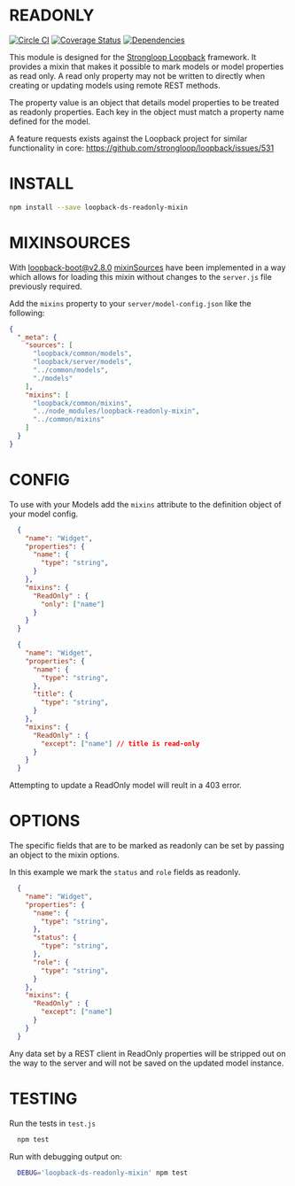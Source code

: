 READONLY
=============

[![Circle CI](https://circleci.com/gh/fullcube/loopback-ds-readonly-mixin.svg?style=svg)](https://circleci.com/gh/fullcube/loopback-ds-readonly-mixin) [![Coverage Status](https://coveralls.io/repos/fullcube/loopback-ds-readonly-mixin/badge.svg?branch=master&service=github)](https://coveralls.io/github/fullcube/loopback-ds-readonly-mixin?branch=master) [![Dependencies](http://img.shields.io/david/fullcube/loopback-ds-readonly-mixin.svg?style=flat)](https://david-dm.org/fullcube/loopback-ds-readonly-mixin)


This module is designed for the [Strongloop Loopback](https://github.com/strongloop/loopback) framework.
It provides a mixin that makes it possible to mark models or model properties as
read only. A read only property may not be written to directly when creating or
updating models using remote REST methods.

The property value is an object that details model properties to be
treated as readonly properties. Each key in the object must match a property
name defined for the model.

A feature requests exists against the Loopback project for similar functionality
in core: https://github.com/strongloop/loopback/issues/531

INSTALL
=============

```bash
npm install --save loopback-ds-readonly-mixin
```

MIXINSOURCES
=============
With [loopback-boot@v2.8.0](https://github.com/strongloop/loopback-boot/)  [mixinSources](https://github.com/strongloop/loopback-boot/pull/131) have been implemented in a way which allows for loading this mixin without changes to the `server.js` file previously required.

Add the `mixins` property to your `server/model-config.json` like the following:

```json
{
  "_meta": {
    "sources": [
      "loopback/common/models",
      "loopback/server/models",
      "../common/models",
      "./models"
    ],
    "mixins": [
      "loopback/common/mixins",
      "../node_modules/loopback-readonly-mixin",
      "../common/mixins"
    ]
  }
}
```

CONFIG
=============

To use with your Models add the `mixins` attribute to the definition object of
your model config.

```json
  {
    "name": "Widget",
    "properties": {
      "name": {
        "type": "string",
      }
    },
    "mixins": {
      "ReadOnly" : {
        "only": ["name"]
      }
    }
  }
```

```json
  {
    "name": "Widget",
    "properties": {
      "name": {
        "type": "string",
      },
      "title": {
        "type": "string",
      }
    },
    "mixins": {
      "ReadOnly" : {
        "except": ["name"] // title is read-only
      }
    }
  }
```  


Attempting to update a ReadOnly model will reult in a 403 error.

OPTIONS
=============

The specific fields that are to be marked as readonly can be set by passing an
object to the mixin options.

In this example we mark the `status` and `role` fields as readonly.

```json
  {
    "name": "Widget",
    "properties": {
      "name": {
        "type": "string",
      },
      "status": {
        "type": "string",
      },
      "role": {
        "type": "string",
      }
    },
    "mixins": {
      "ReadOnly" : {
        "except": ["name"]
      }
    }
  }
```

Any data set by a REST client in ReadOnly properties will be stripped out
on the way to the server and will not be saved on the updated model instance.

TESTING
=============

Run the tests in `test.js`

```bash
  npm test
```

Run with debugging output on:

```bash
  DEBUG='loopback-ds-readonly-mixin' npm test
```
